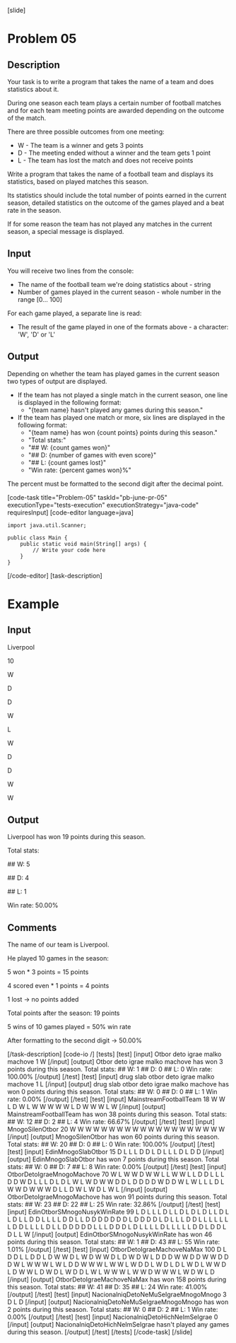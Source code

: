 ﻿[slide]
# Problem 05
## Description
Your task is to write a program that takes the name of a team and does statistics about it. 

During one season each team plays a certain number of football matches and for each team meeting points are awarded depending on the outcome of the match. 

There are three possible outcomes from one meeting: 
- W - The team is a winner and gets 3 points
- D - The meeting ended without a winner and the team gets 1 point
- L - The team has lost the match and does not receive points

Write a program that takes the name of a football team and displays its statistics, based on played matches this season. 

Its statistics should include the total number of points earned in the current season, detailed statistics on the outcome of the games played and a beat rate in the season. 

If for some reason the team has not played any matches in the current season, a special message is displayed.

## Input
You will receive two lines from the console:
- The name of the football team we're doing statistics about - string
- Number of games played in the current season - whole number in the range [0… 100]

For each game played, a separate line is read:
- The result of the game played in one of the formats above - a character: 'W', 'D' or 'L'


## Output
Depending on whether the team has played games in the current season two types of output are displayed.
- If the team has not played a single match in the current season, one line is displayed in the following format:
	- "\{team name\} hasn't played any games during this season."
- If the team has played one match or more, six lines are displayed in the following format:
	- "\{team name\} has won \{count points\} points during this season."
	- "Total stats:"
	- "## W: \{count games won\}"
	- "## D: \{number of games with even score\}" 
	- "## L: \{count games lost\}" 
	- "Win rate: \{percent games won\}%"

The percent must be formatted to the second digit after the decimal point.

[code-task title="Problem-05" taskId="pb-june-pr-05" executionType="tests-execution" executionStrategy="java-code" requiresInput]
[code-editor language=java]
```
import java.util.Scanner;

public class Main {
    public static void main(String[] args) {
        // Write your code here
    }
}
```
[/code-editor]
[task-description]
# Example
## Input
Liverpool

10

W

D

D

W

L

W

D

D

W

W

## Output
Liverpool has won 19 points during this season.

Total stats:

\#\# W: 5

\#\# D: 4

\#\# L: 1

Win rate: 50.00%

## Comments
The name of our team is Liverpool.

He played 10 games in the season:

5 won * 3 points = 15 points

4 scored even * 1 points = 4 points

1 lost -> no points added

Total points after the season: 19 points

5 wins of 10 games played = 50% win rate

After formatting to the second digit -> 50.00%

[/task-description]
[code-io /]
[tests]
[test]
[input]
Otbor deto igrae malko machove
1
W
[/input]
[output]
Otbor deto igrae malko machove has won 3 points during this season.
Total stats:
\#\# W: 1
\#\# D: 0
\#\# L: 0
Win rate: 100.00%
[/output]
[/test]
[test]
[input]
drug slab otbor deto igrae malko machove
1
L
[/input]
[output]
drug slab otbor deto igrae malko machove has won 0 points during this season.
Total stats:
\#\# W: 0
\#\# D: 0
\#\# L: 1
Win rate: 0.00%
[/output]
[/test]
[test]
[input]
MainstreamFootballTeam
18
W
W
L
D
W
L
W
W
W
W
W
L
D
W
W
W
L
W
[/input]
[output]
MainstreamFootballTeam has won 38 points during this season.
Total stats:
\#\# W: 12
\#\# D: 2
\#\# L: 4
Win rate: 66.67%
[/output]
[/test]
[test]
[input]
MnogoSilenOtbor
20
W
W
W
W
W
W
W
W
W
W
W
W
W
W
W
W
W
W
W
W
[/input]
[output]
MnogoSilenOtbor has won 60 points during this season.
Total stats:
\#\# W: 20
\#\# D: 0
\#\# L: 0
Win rate: 100.00%
[/output]
[/test]
[test]
[input]
EdinMnogoSlabOtbor
15
D
L
L
L
D
D
L
D
L
L
L
D
L
D
D
[/input]
[output]
EdinMnogoSlabOtbor has won 7 points during this season.
Total stats:
\#\# W: 0
\#\# D: 7
\#\# L: 8
Win rate: 0.00%
[/output]
[/test]
[test]
[input]
OtborDetoIgraeMnogoMachove
70
W
L
W
W
D
W
W
L
L
W
W
L
L
D
D
L
L
L
D
D
W
D
L
L
L
D
L
D
L
W
L
W
D
W
W
D
D
L
D
D
D
D
W
D
D
W
L
W
L
L
L
D
L
W
W
D
W
W
W
D
L
L
D
W
L
W
D
L
W
L
[/input]
[output]
OtborDetoIgraeMnogoMachove has won 91 points during this season.
Total stats:
\#\# W: 23
\#\# D: 22
\#\# L: 25
Win rate: 32.86%
[/output]
[/test]
[test]
[input]
EdinOtborSMnogoNusykWinRate
99
L
D
L
L
L
D
L
L
D
L
D
L
D
L
L
D
L
L
D
L
L
D
D
L
L
L
L
D
D
L
L
D
D
D
D
D
D
D
L
D
D
D
D
L
D
L
L
L
D
D
L
L
L
L
L
L
L
D
D
L
L
L
L
D
L
L
D
D
D
D
D
L
L
L
D
D
D
L
D
L
L
L
L
D
L
L
L
L
L
D
D
L
D
D
L
D
L
L
W
[/input]
[output]
EdinOtborSMnogoNusykWinRate has won 46 points during this season.
Total stats:
\#\# W: 1
\#\# D: 43
\#\# L: 55
Win rate: 1.01%
[/output]
[/test]
[test]
[input]
OtborDetoIgraeMachoveNaMax
100
D
L
D
D
L
L
D
D
L
D
W
W
D
L
W
D
W
W
D
L
D
W
D
W
L
D
D
D
W
W
D
D
W
W
D
D
D
W
L
W
W
W
L
W
L
D
D
W
W
W
L
W
W
L
W
D
D
L
W
D
L
D
L
W
D
L
W
W
D
L
D
W
W
L
D
W
D
L
W
D
D
L
W
L
W
W
W
L
W
W
D
W
W
W
L
W
D
W
L
D
[/input]
[output]
OtborDetoIgraeMachoveNaMax has won 158 points during this season.
Total stats:
\#\# W: 41
\#\# D: 35
\#\# L: 24
Win rate: 41.00%
[/output]
[/test]
[test]
[input]
NacionalniqDetoNeMuSeIgraeMnogoMnogo
3
D
L
D
[/input]
[output]
NacionalniqDetoNeMuSeIgraeMnogoMnogo has won 2 points during this season.
Total stats:
\#\# W: 0
\#\# D: 2
\#\# L: 1
Win rate: 0.00%
[/output]
[/test]
[test]
[input]
NacionalniqDetoHichNeImSeIgrae
0
[/input]
[output]
NacionalniqDetoHichNeImSeIgrae hasn't played any games during this season.
[/output]
[/test]
[/tests]
[/code-task]
[/slide]